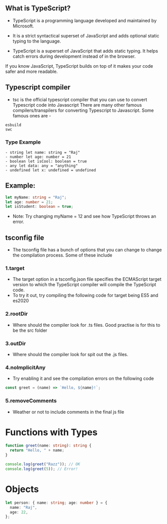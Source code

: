 ## What is TypeScript?

- TypeScript is a programming language developed and maintained by Microsoft.

- It is a strict syntactical superset of JavaScript and adds optional static typing to the language.

- TypeScript is a superset of JavaScript that adds static typing. It helps catch errors during development instead of in the browser.

If you know JavaScript, TypeScript builds on top of it makes your code safer and more readable.

## Typescript compiler

- tsc is the official typescript compiler that you can use to convert Typescript code into Javascript
  There are many other famous compilers/transpilers for converting Typescript to Javascript. Some famous ones are -

```
esbuild
swc
```

### Type Example

```
- string let name: string = "Raj"
- number let age: number = 21
- boolean let isCool: boolean = true
- any let data: any = "anything"
- undefined let x: undefined = undefined
```

## Example:

```ts
let myName: string = "Raj";
let age: number = 21;
let isStudent: boolean = true;
```

- Note: Try changing myName = 12 and see how TypeScript throws an error.

## tsconfig file

- The tsconfig file has a bunch of options that you can change to change the compilation process.
  Some of these include

### 1.target

- The target option in a tsconfig.json file specifies the ECMAScript target version to which the TypeScript compiler will compile the TypeScript code.
- To try it out, try compiling the following code for target being ES5 and es2020

### 2.rootDir

- Where should the compiler look for .ts files. Good practise is for this to be the src folder

### 3.outDir

- Where should the compiler look for spit out the .js files.

### 4.noImplicitAny

- Try enabling it and see the compilation errors on the following code

```ts
const greet = (name) => `Hello, ${name}!`;
```

### 5.removeComments

- Weather or not to include comments in the final js file

# Functions with Types

```ts
function greet(name: string): string {
  return "Hello, " + name;
}

console.log(greet("Razz")); // OK
console.log(greet(5)); // Error!
```

# Objects

```ts
let person: { name: string; age: number } = {
  name: "Raj",
  age: 22,
};
```
